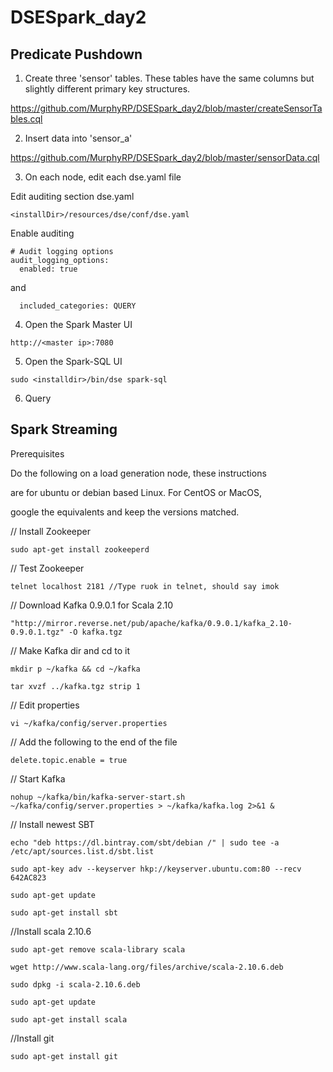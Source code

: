 # DSESpark_day2

## Predicate Pushdown

1) Create three 'sensor' tables. These tables have the same columns but slightly different primary key structures.

https://github.com/MurphyRP/DSESpark_day2/blob/master/createSensorTables.cql

2) Insert data into 'sensor_a'

https://github.com/MurphyRP/DSESpark_day2/blob/master/sensorData.cql

3) On each node, edit each dse.yaml file 

Edit auditing section
dse.yaml
```
<installDir>/resources/dse/conf/dse.yaml
```
Enable auditing
```
# Audit logging options
audit_logging_options:
  enabled: true
```
and
```
  included_categories: QUERY
```

4) Open the Spark Master UI
```
http://<master ip>:7080
```

5) Open the Spark-SQL UI
```
sudo <installdir>/bin/dse spark-sql
```
6) Query


## Spark Streaming

Prerequisites

Do the following on a load generation node, these instructions

are for ubuntu or debian based Linux. For CentOS or MacOS,

google the equivalents and keep the versions matched.

// Install Zookeeper

```
sudo apt-get install zookeeperd
```

// Test Zookeeper

```
telnet localhost 2181 //Type ruok in telnet, should say imok
```

// Download Kafka 0.9.0.1 for Scala 2.10

```
"http://mirror.reverse.net/pub/apache/kafka/0.9.0.1/kafka_2.10-0.9.0.1.tgz" -O kafka.tgz
```


// Make Kafka dir and cd to it
```
mkdir ­p ~/kafka && cd ~/kafka
```

```
tar ­xvzf ../kafka.tgz ­­strip 1
```

// Edit properties

```
vi ~/kafka/config/server.properties
```

// Add the following to the end of the file
```
delete.topic.enable = true
```
// Start Kafka
```
nohup ~/kafka/bin/kafka-server-start.sh ~/kafka/config/server.properties > ~/kafka/kafka.log 2>&1 &

```

// Install newest SBT
```
echo "deb https://dl.bintray.com/sbt/debian /" | sudo tee -a /etc/apt/sources.list.d/sbt.list
```

```
sudo apt-key adv --keyserver hkp://keyserver.ubuntu.com:80 --recv 642AC823
```

```
sudo apt-get update
```
```
sudo apt-get install sbt
```
//Install scala 2.10.6
```
sudo apt-get remove scala-library scala

wget http://www.scala-lang.org/files/archive/scala-2.10.6.deb

sudo dpkg -i scala-2.10.6.deb

sudo apt-get update

sudo apt-get install scala
```
//Install git

```
sudo apt-get install git
```
